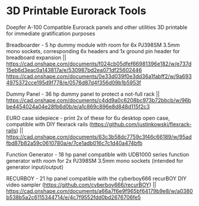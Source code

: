 # 3D Printable Eurorack Tools
Doepfer A-100 Compatible Eurorack panels and other utilities 3D printable for immediate gratification purposes

Breadboarder - 5 hp dummy module with room for 6x PJ398SM 3.5mm mono sockets, corresponding 6x headers and 1x ground pin header for breadboard expansion || https://cad.onshape.com/documents/f024cb05dfef66981396e182/w/e737d15eb6d3eac0a143817a/e/530987bd2ea071df25602446
https://cad.onshape.com/documents/0e33d039f0e3dd36a1fabff2/w/9a6934975372cce195d9f778/e/0576d87d4f356d09b1b5953f

Dummy Panel - 36 hp dummy panel to protect a not-full rack || https://cad.onshape.com/documents/c4dd9a0c6208bc973b72bbcb/w/96bbe4454024a04e28fb6d0b/e/a1c869c896e8d848d115f2c3

EURO case sidepiece - print 2x of these for 6u desktop open case, compatible with DIY flexrack rails (https://github.com/justinkowski/flexrack-rails) || https://cad.onshape.com/documents/63c3b58dc7759c3f46c66189/w/95adfbd87b82a59c0610780a/e/7ce1adb016c7c1d40a474bfb

Function Generator - 18 hp panel compatible with UDB1000 series function generator with room for 2x PJ398SM 3.5mm mono sockets (intended for generator input/output)

RECURBOY - 21 hp panel compatible with the cyberboy666 recurBOY DIY video sampler (https://github.com/cyberboy666/recurBOY) || https://cad.onshape.com/documents/a66a7f6e9f965bf64179b9e8/w/a0380b538b5a2c6115344714/e/4c7f9552fdd0bd2676706fe5

